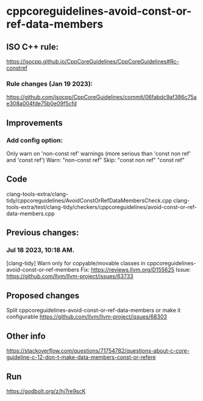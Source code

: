 # cppcoreguidelines-avoid-const-or-ref-data-members

## ISO C++ rule:
https://isocpp.github.io/CppCoreGuidelines/CppCoreGuidelines#Rc-constref

### Rule changes (Jan 19 2023):
https://github.com/isocpp/CppCoreGuidelines/commit/06fabdc9af386c75ae308a004fde75b0e09f5cfd

## Improvements
### Add config option:
  Only warn on 'non-const ref' warnings (more serious than 'const non ref' and 'const ref')
Warn: "non-const ref"
Skip: "const non ref"  "const ref"

## Code
clang-tools-extra/clang-tidy/cppcoreguidelines/AvoidConstOrRefDataMembersCheck.cpp
clang-tools-extra/test/clang-tidy/checkers/cppcoreguidelines/avoid-const-or-ref-data-members.cpp


## Previous changes:

### Jul 18 2023, 10:18 AM.
[clang-tidy] Warn only for copyable/movable classes in cppcoreguidelines-avoid-const-or-ref-members
Fix: https://reviews.llvm.org/D155625
Issue: https://github.com/llvm/llvm-project/issues/63733

## Proposed changes
Split cppcoreguidelines-avoid-const-or-ref-data-members or make it configurable
https://github.com/llvm/llvm-project/issues/68303


## Other info
https://stackoverflow.com/questions/71754782/questions-about-c-core-guideline-c-12-don-t-make-data-members-const-or-refere

## Run
https://godbolt.org/z/hj7re9scK
